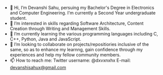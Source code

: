 - 👋 Hi, I’m Devanshi Sahu, persuing my Bachelor's Degree in Electronics and Computer Engineering. I'm currently a Second Year undergraduate student.
- 👀 I’m interested in skills regarding Software Architecture, Content Creation through Writing and Management Skills.
- 🌱 I’m currently learning the various programming languages including C, C++, Python, Java and JavaScript.
- 💞️ I’m looking to collaborate on projects/repositiories inclusive of the same, so as to enhance my learnng, gain confidence through my experiences and help my fellow community members.
- 📫 How to reach me:
     Twitter username: @dxvxnxhx 
     E-mail: devanshisahux@gmail.com

<!---
dxvxnxhx/dxvxnxhx is a ✨ special ✨ repository because its `README.md` (this file) appears on your GitHub profile.
You can click the Preview link to take a look at your changes.
--->
